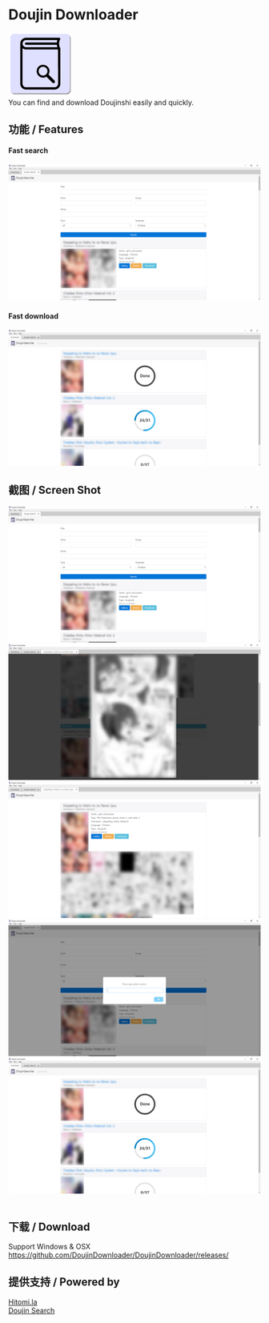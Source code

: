 
# Doujin Downloader
<img src="/img/icon.png" height="128" width="128" /><br>
You can find and download Doujinshi easily and quickly.<br>
<h2>功能 / Features</h2>
<h4>Fast search</h4>
<img src="/img/01.PNG"><br>
<h4>Fast download</h4>
<img src="/img/05.PNG"><br>

<h2>截图 / Screen Shot</h2>
<img src="/img/01.PNG"><br>
<img src="/img/02.PNG"><br>
<img src="/img/03.PNG"><br>
<img src="/img/04.PNG"><br>
<img src="/img/05.PNG"><br>
<br>
<h2>下载 / Download</h2>
Support Windows & OSX<br>
<a href="https://github.com/DoujinDownloader/DoujinDownloader/releases/">https://github.com/DoujinDownloader/DoujinDownloader/releases/</a><br>
<h2>提供支持 / Powered by</h2>
<a href="https://hitomi.la/">Hitomi.la</a><br>
<a href="http://doujinsearch.com/">Doujin Search</a><br>
